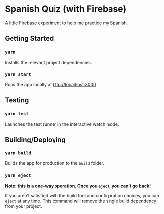 # Spanish Quiz (with Firebase)

A little Firebase experiment to help me practice my Spanish.

## Getting Started

### `yarn`

Installs the relevant project dependencies.

### `yarn start`

Runs the app locally at [http://localhost:3000](http://localhost:3000)

## Testing

### `yarn test`

Launches the test runner in the interactive watch mode.

## Building/Deploying

### `yarn build`

Builds the app for production to the `build` folder.

### `yarn eject`

**Note: this is a one-way operation. Once you `eject`, you can’t go back!**

If you aren’t satisfied with the build tool and configuration choices, you can `eject` at any time. This command will remove the single build dependency from your project.
